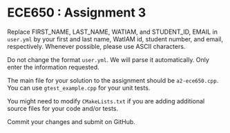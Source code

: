 # ECE650 : Assignment 3

Replace FIRST_NAME, LAST_NAME, WATIAM, and STUDENT_ID, EMAIL in
`user.yml` by your first and last name, WatIAM id, student number, and
email, respectively. Whenever possible, please use ASCII characters.

Do not change the format `user.yml`. We will parse it
automatically. Only enter the information requested.

The main file for your solution to the assignment should be
`a2-ece650.cpp`. You can use `gtest_example.cpp` for your unit tests.

You might need to modify `CMakeLists.txt` if you are adding additional
source files for your code and/or tests.

Commit your changes and submit on GitHub.
